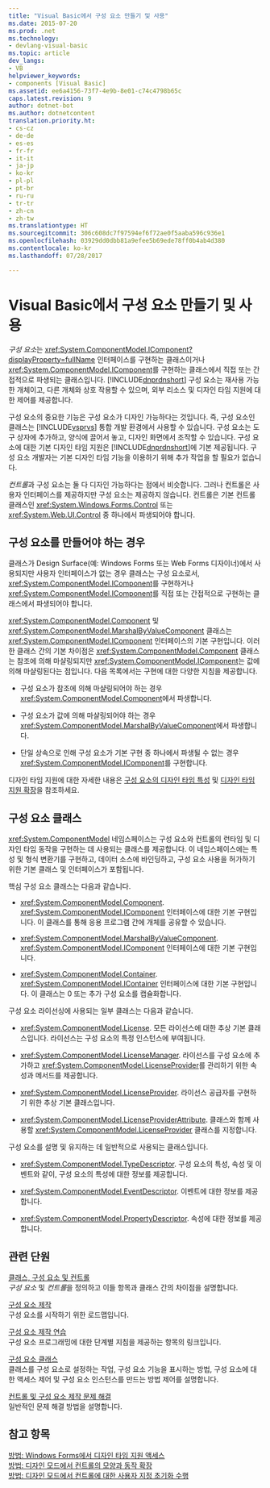 ```yaml
---
title: "Visual Basic에서 구성 요소 만들기 및 사용"
ms.date: 2015-07-20
ms.prod: .net
ms.technology:
- devlang-visual-basic
ms.topic: article
dev_langs:
- VB
helpviewer_keywords:
- components [Visual Basic]
ms.assetid: ee6a4156-73f7-4e9b-8e01-c74c4798b65c
caps.latest.revision: 9
author: dotnet-bot
ms.author: dotnetcontent
translation.priority.ht:
- cs-cz
- de-de
- es-es
- fr-fr
- it-it
- ja-jp
- ko-kr
- pl-pl
- pt-br
- ru-ru
- tr-tr
- zh-cn
- zh-tw
ms.translationtype: HT
ms.sourcegitcommit: 306c608dc7f97594ef6f72ae0f5aaba596c936e1
ms.openlocfilehash: 03929dd0dbb81a9efee5b69ede78ff0b4ab4d380
ms.contentlocale: ko-kr
ms.lasthandoff: 07/28/2017

---
```

# <a name="creating-and-using-components-in-visual-basic"></a>Visual Basic에서 구성 요소 만들기 및 사용
*구성 요소*는 <xref:System.ComponentModel.IComponent?displayProperty=fullName> 인터페이스를 구현하는 클래스이거나 <xref:System.ComponentModel.IComponent>를 구현하는 클래스에서 직접 또는 간접적으로 파생되는 클래스입니다. [!INCLUDE[dnprdnshort](~/includes/dnprdnshort-md.md)] 구성 요소는 재사용 가능한 개체이고, 다른 개체와 상호 작용할 수 있으며, 외부 리소스 및 디자인 타임 지원에 대한 제어를 제공합니다.  
  
 구성 요소의 중요한 기능은 구성 요소가 디자인 가능하다는 것입니다. 즉, 구성 요소인 클래스는 [!INCLUDE[vsprvs](~/includes/vsprvs-md.md)] 통합 개발 환경에서 사용할 수 있습니다. 구성 요소는 도구 상자에 추가하고, 양식에 끌어서 놓고, 디자인 화면에서 조작할 수 있습니다. 구성 요소에 대한 기본 디자인 타임 지원은 [!INCLUDE[dnprdnshort](~/includes/dnprdnshort-md.md)]에 기본 제공됩니다. 구성 요소 개발자는 기본 디자인 타임 기능을 이용하기 위해 추가 작업을 할 필요가 없습니다.  
  
 *컨트롤*과 구성 요소는 둘 다 디자인 가능하다는 점에서 비슷합니다. 그러나 컨트롤은 사용자 인터페이스를 제공하지만 구성 요소는 제공하지 않습니다. 컨트롤은 기본 컨트롤 클래스인 <xref:System.Windows.Forms.Control> 또는 <xref:System.Web.UI.Control> 중 하나에서 파생되어야 합니다.  
  
## <a name="when-to-create-a-component"></a>구성 요소를 만들어야 하는 경우  
 클래스가 Design Surface(예: Windows Forms 또는 Web Forms 디자이너)에서 사용되지만 사용자 인터페이스가 없는 경우 클래스는 구성 요소로서, <xref:System.ComponentModel.IComponent>를 구현하거나 <xref:System.ComponentModel.IComponent>를 직접 또는 간접적으로 구현하는 클래스에서 파생되어야 합니다.  
  
 <xref:System.ComponentModel.Component> 및 <xref:System.ComponentModel.MarshalByValueComponent> 클래스는 <xref:System.ComponentModel.IComponent> 인터페이스의 기본 구현입니다. 이러한 클래스 간의 기본 차이점은 <xref:System.ComponentModel.Component> 클래스는 참조에 의해 마샬링되지만 <xref:System.ComponentModel.IComponent>는 값에 의해 마샬링된다는 점입니다. 다음 목록에서는 구현에 대한 다양한 지침을 제공합니다.  
  
-   구성 요소가 참조에 의해 마샬링되어야 하는 경우 <xref:System.ComponentModel.Component>에서 파생합니다.  
  
-   구성 요소가 값에 의해 마샬링되어야 하는 경우 <xref:System.ComponentModel.MarshalByValueComponent>에서 파생합니다.  
  
-   단일 상속으로 인해 구성 요소가 기본 구현 중 하나에서 파생될 수 없는 경우 <xref:System.ComponentModel.IComponent>를 구현합니다.  
  
 디자인 타임 지원에 대한 자세한 내용은 [구성 요소의 디자인 타임 특성](http://msdn.microsoft.com/library/12050fe3-9327-4509-9e21-4ee2494b95c3) 및 [디자인 타임 지원 확장](http://msdn.microsoft.com/library/d6ac8a6a-42fd-4bc8-bf33-b212811297e2)을 참조하세요.  
  
## <a name="component-classes"></a>구성 요소 클래스  
 <xref:System.ComponentModel> 네임스페이스는 구성 요소와 컨트롤의 런타임 및 디자인 타임 동작을 구현하는 데 사용되는 클래스를 제공합니다. 이 네임스페이스에는 특성 및 형식 변환기를 구현하고, 데이터 소스에 바인딩하고, 구성 요소 사용을 허가하기 위한 기본 클래스 및 인터페이스가 포함됩니다.  
  
 핵심 구성 요소 클래스는 다음과 같습니다.  
  
-   <xref:System.ComponentModel.Component>. <xref:System.ComponentModel.IComponent> 인터페이스에 대한 기본 구현입니다. 이 클래스를 통해 응용 프로그램 간에 개체를 공유할 수 있습니다.  
  
-   <xref:System.ComponentModel.MarshalByValueComponent>. <xref:System.ComponentModel.IComponent> 인터페이스에 대한 기본 구현입니다.  
  
-   <xref:System.ComponentModel.Container>. <xref:System.ComponentModel.IContainer> 인터페이스에 대한 기본 구현입니다. 이 클래스는 0 또는 추가 구성 요소를 캡슐화합니다.  
  
 구성 요소 라이선싱에 사용되는 일부 클래스는 다음과 같습니다.  
  
-   <xref:System.ComponentModel.License>. 모든 라이선스에 대한 추상 기본 클래스입니다. 라이선스는 구성 요소의 특정 인스턴스에 부여됩니다.  
  
-   <xref:System.ComponentModel.LicenseManager>. 라이선스를 구성 요소에 추가하고 <xref:System.ComponentModel.LicenseProvider>를 관리하기 위한 속성과 메서드를 제공합니다.  
  
-   <xref:System.ComponentModel.LicenseProvider>. 라이선스 공급자를 구현하기 위한 추상 기본 클래스입니다.  
  
-   <xref:System.ComponentModel.LicenseProviderAttribute>. 클래스와 함께 사용할 <xref:System.ComponentModel.LicenseProvider> 클래스를 지정합니다.  
  
 구성 요소를 설명 및 유지하는 데 일반적으로 사용되는 클래스입니다.  
  
-   <xref:System.ComponentModel.TypeDescriptor>. 구성 요소의 특성, 속성 및 이벤트와 같이, 구성 요소의 특성에 대한 정보를 제공합니다.  
  
-   <xref:System.ComponentModel.EventDescriptor>. 이벤트에 대한 정보를 제공합니다.  
  
-   <xref:System.ComponentModel.PropertyDescriptor>. 속성에 대한 정보를 제공합니다.  
  
## <a name="related-sections"></a>관련 단원  
 [클래스, 구성 요소 및 컨트롤](http://msdn.microsoft.com/library/db8b842e-44d9-40cc-a0f8-70fd189632c3)  
 *구성 요소* 및 *컨트롤*을 정의하고 이들 항목과 클래스 간의 차이점을 설명합니다.  
  
 [구성 요소 제작](http://msdn.microsoft.com/library/4a5a5e49-0378-4a31-83bc-24da0f1a727d)  
 구성 요소를 시작하기 위한 로드맵입니다.  
  
 [구성 요소 제작 연습](http://msdn.microsoft.com/library/c414cca9-2489-4208-8b38-954586d91c13)  
 구성 요소 프로그래밍에 대한 단계별 지침을 제공하는 항목의 링크입니다.  
  
 [구성 요소 클래스](http://msdn.microsoft.com/library/ce2e5647-e673-4c2b-8125-ffebbd9d71bc)  
 클래스를 구성 요소로 설정하는 작업, 구성 요소 기능을 표시하는 방법, 구성 요소에 대한 액세스 제어 및 구성 요소 인스턴스를 만드는 방법 제어를 설명합니다.  
  
 [컨트롤 및 구성 요소 제작 문제 해결](../../framework/winforms/controls/troubleshooting-control-and-component-authoring.md)  
 일반적인 문제 해결 방법을 설명합니다.  
  
## <a name="see-also"></a>참고 항목  
 [방법: Windows Forms에서 디자인 타임 지원 액세스](http://msdn.microsoft.com/library/a84f8579-1f47-41b9-ba37-69030b0aff09)   
 [방법: 디자인 모드에서 컨트롤의 모양과 동작 확장](http://msdn.microsoft.com/library/68f85054-2253-47f5-a4f2-3f1ac8c9f27b)   
 [방법: 디자인 모드에서 컨트롤에 대한 사용자 지정 초기화 수행](http://msdn.microsoft.com/library/914eaa03-092f-4556-9160-b8a2a40641d9)

